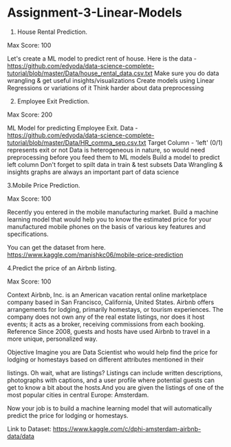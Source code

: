# Assignment-3-Linear-Models

1. House Rental Prediction.

Max Score: 100

Let's create a ML model to predict rent of house.
Here is the data - https://github.com/edyoda/data-science-complete-tutorial/blob/master/Data/house_rental_data.csv.txt
Make sure you do data wrangling & get useful insights/visualizations
Create models using Linear Regressions or variations of it
Think harder about data preprocessing



2. Employee Exit Prediction.

Max Score: 200

ML Model for predicting Employee Exit.
Data - https://github.com/edyoda/data-science-complete-tutorial/blob/master/Data/HR_comma_sep.csv.txt
Target Column - 'left' (0/1) represents exit or not
Data is heterogeneous in nature, so would need preprocessing before you feed them to ML models
Build a model to predict left column
Don't forget to spilt data in train & test subsets
Data Wrangling & insights graphs are always an important part of data science



3.Mobile Price Prediction.

Max Score: 100

Recently you entered in the mobile manufacturing market. Build a machine learning model that would help you to know the estimated price for your manufactured mobile phones on the basis of various key features and specifications.

You can get the dataset from here. https://www.kaggle.com/manishkc06/mobile-price-prediction



4.Predict the price of an Airbnb listing.

Max Score: 100

Context
Airbnb, Inc. is an American vacation rental online marketplace company based in San Francisco, California, United States. Airbnb offers arrangements for lodging, primarily homestays, or tourism experiences. The company does not own any of the real estate listings, nor does it host events; it acts as a broker, receiving commissions from each booking. Reference
Since 2008, guests and hosts have used Airbnb to travel in a more unique, personalized way.

Objective
Imagine you are Data Scientist who would help find the price for lodging or homestays based on different attributes mentioned in their 

listings. Oh wait, what are listings? Listings can include written descriptions, photographs with captions, and a user profile where potential guests can get to know a bit about the hosts.And you are given the listings of one of the most popular cities in central Europe: Amsterdam.

Now your job is to build a machine learning model that will automatically predict the price for lodging or homestays.

Link to Dataset: https://www.kaggle.com/c/dphi-amsterdam-airbnb-data/data
